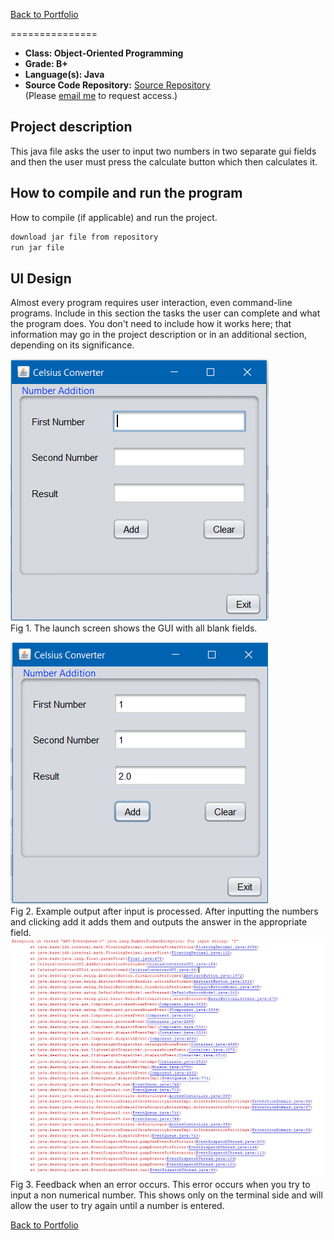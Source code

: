[Back to Portfolio](./)


===============

-   **Class: Object-Oriented Programming** 
-   **Grade: B+** 
-   **Language(s): Java** 
-   **Source Code Repository:** [Source Repository](https://github.com/TWHamiltonJR/Calculator)    
    (Please [email me](mailto:twhamilton@csustudent.net?subject=GitHub%20Access) to request access.)

## Project description

This java file asks the user to input two numbers in two separate gui fields and then the user must press the calculate button which then calculates it.

## How to compile and run the program

How to compile (if applicable) and run the project.

```bash
download jar file from repository
run jar file
```

## UI Design

Almost every program requires user interaction, even command-line programs. Include in this section the tasks the user can complete and what the program does. You don't need to include how it works here; that information may go in the project description or in an additional section, depending on its significance.


![screenshot](images/launch3.PNG)  
Fig 1. The launch screen shows the GUI with all blank fields.

![screenshot](images/output3.PNG)  
Fig 2. Example output after input is processed.
After inputting the numbers and clicking add it adds them and outputs the answer in the appropriate field.
![screenshot](images/error3.PNG)  
Fig 3. Feedback when an error occurs.
This error occurs when you try to input a non numerical number. This shows only on the terminal side and will allow the user to try again until a number is entered.

[Back to Portfolio](./)
